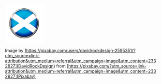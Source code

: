![App icon](linux/128.png)

Image by [https://pixabay.com/users/davidrockdesign-2595351/?utm_source=link-attribution&utm_medium=referral&utm_campaign=image&utm_content=2332827](DavidRockDesign) from [https://pixabay.com/?utm_source=link-attribution&utm_medium=referral&utm_campaign=image&utm_content=2332827](Pixabay)
